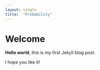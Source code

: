 ```yaml
---
layout: single
title:  "Probability"
---
```


# Welcome

**Hello world**, this is my first Jekyll blog post.

I hope you like it!
